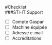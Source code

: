 #Checklist  
###STI-IT Support  
- [ ] Compte Gaspar  
- [ ] Machine équipée  
- [ ] Adresse e-mail  
- [ ] Accréditations  
